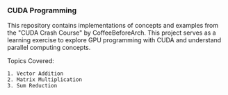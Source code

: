 ### CUDA Programming

This repository contains implementations of concepts and examples from the "CUDA Crash Course" by CoffeeBeforeArch. This project serves as a learning exercise to explore GPU programming with CUDA and understand parallel computing concepts. 

Topics Covered:

    1. Vector Addition
    2. Matrix Multiplication
    3. Sum Reduction
